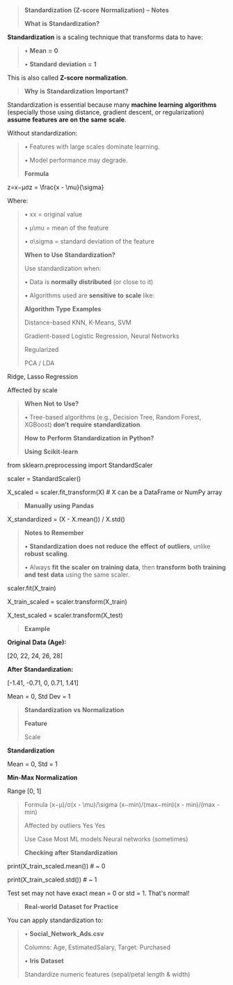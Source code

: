 > **Standardization** **(Z-score** **Normalization)** **–** **Notes**
>
> **What** **is** **Standardization?**

**Standardization** is a scaling technique that transforms data to have:

> • **Mean** **=** **0**
>
> • **Standard** **deviation** **=** **1**

This is also called **Z-score** **normalization**.

> **Why** **is** **Standardization** **Important?**

Standardization is essential because many **machine** **learning**
**algorithms** (especially those using distance, gradient descent, or
regularization) **assume** **features** **are** **on** **the** **same**
**scale**.

Without standardization:

> • Features with large scales dominate learning.
>
> • Model performance may degrade.
>
> **Formula**

z=x−μσz = \frac{x - \mu}{\sigma}

Where:

> • xx = original value
>
> • μ\mu = mean of the feature
>
> • σ\sigma = standard deviation of the feature
>
> **When** **to** **Use** **Standardization?**
>
> Use standardization when:
>
> • Data is **normally** **distributed** (or close to it)
>
> • Algorithms used are **sensitive** **to** **scale** like:
>
> **Algorithm** **Type** **Examples**
>
> Distance-based KNN, K-Means, SVM
>
> Gradient-based Logistic Regression, Neural Networks
>
> Regularized
>
> PCA / LDA

Ridge, Lasso Regression

Affected by scale

> **When** **Not** **to** **Use?**
>
> • Tree-based algorithms (e.g., Decision Tree, Random Forest, XGBoost)
> **don’t** **require** **standardization**.
>
> **How** **to** **Perform** **Standardization** **in** **Python?**
>
> **Using** **Scikit-learn**

from sklearn.preprocessing import StandardScaler

scaler = StandardScaler()

X_scaled = scaler.fit_transform(X) \# X can be a DataFrame or NumPy
array

> **Manually** **using** **Pandas**

X_standardized = (X - X.mean()) / X.std()

> **Notes** **to** **Remember**
>
> • **Standardization** **does** **not** **reduce** **the** **effect**
> **of** **outliers**, unlike **robust** **scaling**.
>
> • Always **fit** **the** **scaler** **on** **training** **data**, then
> **transform** **both** **training** **and** **test** **data** using
> the same scaler.

scaler.fit(X_train)

X_train_scaled = scaler.transform(X_train)

X_test_scaled = scaler.transform(X_test)

> **Example**

**Original** **Data** **(Age):**

\[20, 22, 24, 26, 28\]

**After** **Standardization:**

\[-1.41, -0.71, 0, 0.71, 1.41\]

Mean = 0, Std Dev = 1

> **Standardization** **vs** **Normalization**
>
> **Feature**
>
> Scale

**Standardization**

Mean = 0, Std = 1

**Min-Max** **Normalization**

Range \[0, 1\]

> Formula (x−μ)/σ(x - \mu)/\sigma (x−min)/(max−min)(x - min)/(max - min)
>
> Affected by outliers Yes Yes
>
> Use Case Most ML models Neural networks (sometimes)
>
> **Checking** **after** **Standardization**

print(X_train_scaled.mean()) \# ~ 0

print(X_train_scaled.std()) \# ~ 1

Test set may not have exact mean = 0 or std = 1. That's normal!

> **Real-world** **Dataset** **for** **Practice**

You can apply standardization to:

> • **Social_Network_Ads.csv**
>
> Columns: Age, EstimatedSalary, Target: Purchased
>
> • **Iris** **Dataset**
>
> Standardize numeric features (sepal/petal length & width)
